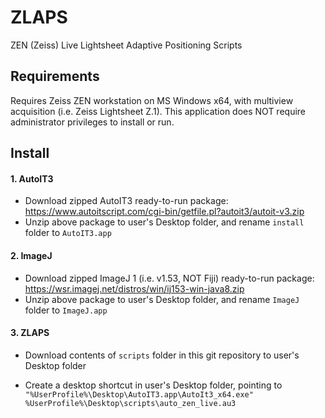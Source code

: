 # ZLAPS
ZEN (Zeiss) Live Lightsheet Adaptive Positioning Scripts

## Requirements
Requires Zeiss ZEN workstation on MS Windows x64, with multiview acquisition (i.e. Zeiss Lightsheet Z.1).  This application does NOT require administrator privileges to install or run.

## Install
#### 1. AutoIT3
- Download zipped AutoIT3 ready-to-run package: https://www.autoitscript.com/cgi-bin/getfile.pl?autoit3/autoit-v3.zip
- Unzip above package to user's Desktop folder, and rename `install` folder to `AutoIT3.app`

#### 2. ImageJ
- Download zipped ImageJ 1 (i.e. v1.53, NOT Fiji) ready-to-run package: https://wsr.imagej.net/distros/win/ij153-win-java8.zip
- Unzip above package to user's Desktop folder, and rename `ImageJ` folder to `ImageJ.app`

#### 3. ZLAPS
- Download contents of `scripts` folder in this git repository to user's Desktop folder

- Create a desktop shortcut in user's Desktop folder, pointing to `"%UserProfile%\Desktop\AutoIT3.app\AutoIt3_x64.exe" %UserProfile%\Desktop\scripts\auto_zen_live.au3`
